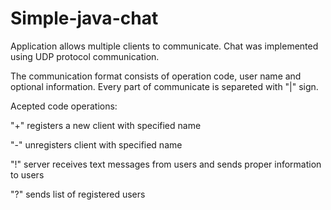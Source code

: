 # Simple-java-chat
Application allows multiple clients to communicate. Chat was implemented using UDP protocol communication. 

The communication format consists of operation code, user name and optional information. Every part of communicate is separeted with "|" sign.

Acepted code operations: 

"+" registers a new client with specified name

"-" unregisters client with specified name

"!" server receives text messages from users and sends proper information to users 

"?" sends list of registered users
